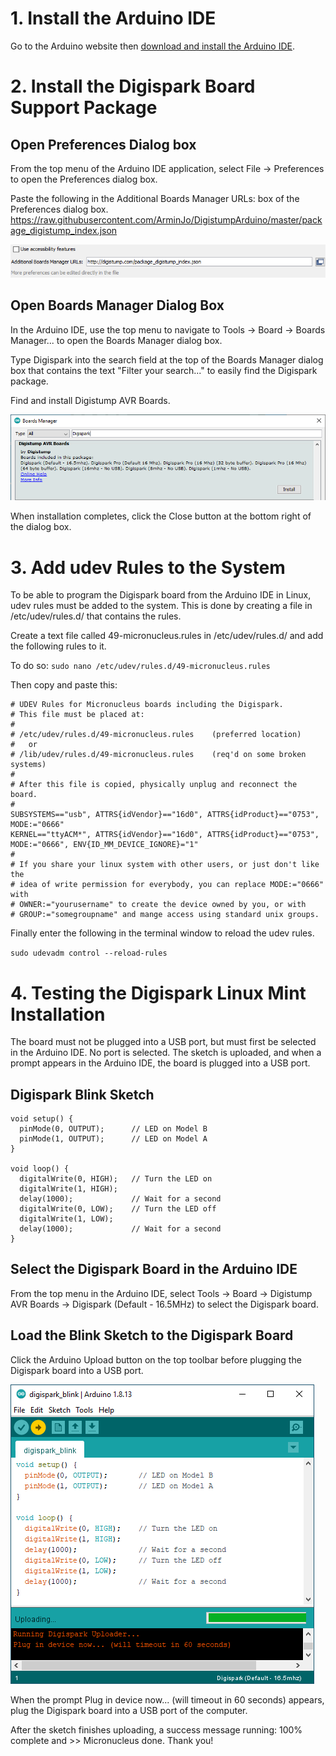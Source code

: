 # 1. Install the Arduino IDE
Go to the Arduino website then [download and install the Arduino IDE](https://www.arduino.cc/en/software).

# 2. Install the Digispark Board Support Package
## Open Preferences Dialog box
From the top menu of the Arduino IDE application, select File → Preferences to open the Preferences dialog box.

Paste the following in the Additional Boards Manager URLs: box of the Preferences dialog box.
https://raw.githubusercontent.com/ArminJo/DigistumpArduino/master/package_digistump_index.json

![arduino-preferences-urls](./InstallArduinoIDE/arduino-preferences-urls.png "arduino-preferences-urls")

## Open Boards Manager Dialog Box
In the Arduino IDE, use the top menu to navigate to Tools → Board → Boards Manager... to open the Boards Manager dialog box.

Type Digispark into the search field at the top of the Boards Manager dialog box that contains the text "Filter your search..." to easily find the Digispark package.

Find and install Digistump AVR Boards.

![digispark-board-package](InstallArduinoIDE/digispark-board-package.png "digispark-board-packages")

When installation completes, click the Close button at the bottom right of the dialog box.

# 3. Add udev Rules to the System
To be able to program the Digispark board from the Arduino IDE in Linux, udev rules must be added to the system. This is done by creating a file in /etc/udev/rules.d/ that contains the rules.

Create a text file called 49-micronucleus.rules in /etc/udev/rules.d/ and add the following rules to it.

To do so: `sudo nano /etc/udev/rules.d/49-micronucleus.rules`

Then copy and paste this:
```
# UDEV Rules for Micronucleus boards including the Digispark.
# This file must be placed at:
#
# /etc/udev/rules.d/49-micronucleus.rules    (preferred location)
#   or
# /lib/udev/rules.d/49-micronucleus.rules    (req'd on some broken systems)
#
# After this file is copied, physically unplug and reconnect the board.
#
SUBSYSTEMS=="usb", ATTRS{idVendor}=="16d0", ATTRS{idProduct}=="0753", MODE:="0666"
KERNEL=="ttyACM*", ATTRS{idVendor}=="16d0", ATTRS{idProduct}=="0753", MODE:="0666", ENV{ID_MM_DEVICE_IGNORE}="1"
#
# If you share your linux system with other users, or just don't like the
# idea of write permission for everybody, you can replace MODE:="0666" with
# OWNER:="yourusername" to create the device owned by you, or with
# GROUP:="somegroupname" and mange access using standard unix groups.
```

Finally enter the following in the terminal window to reload the udev rules.

`sudo udevadm control --reload-rules`

# 4. Testing the Digispark Linux Mint Installation
The board must not be plugged into a USB port, but must first be selected in the Arduino IDE. No port is selected. The sketch is uploaded, and when a prompt appears in the Arduino IDE, the board is plugged into a USB port.

## Digispark Blink Sketch
```
void setup() {                
  pinMode(0, OUTPUT);      // LED on Model B
  pinMode(1, OUTPUT);      // LED on Model A   
}

void loop() {
  digitalWrite(0, HIGH);   // Turn the LED on
  digitalWrite(1, HIGH);
  delay(1000);             // Wait for a second
  digitalWrite(0, LOW);    // Turn the LED off
  digitalWrite(1, LOW); 
  delay(1000);             // Wait for a second
}
```

## Select the Digispark Board in the Arduino IDE
From the top menu in the Arduino IDE, select Tools → Board → Digistump AVR Boards → Digispark (Default - 16.5MHz) to select the Digispark board.

## Load the Blink Sketch to the Digispark Board
Click the Arduino Upload button on the top toolbar before plugging the Digispark board into a USB port.

![digispark-start-upload](InstallArduinoIDE/digispark-start-upload.png "digispark-start-upload")

When the prompt Plug in device now... (will timeout in 60 seconds) appears, plug the Digispark board into a USB port of the computer.

After the sketch finishes uploading, a success message running: 100% complete and >> Micronucleus done. Thank you!

